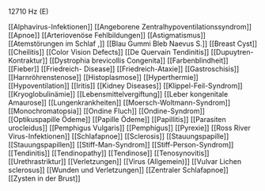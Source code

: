 12710 Hz (E)

[[Alphavirus-Infektionen]]
[[Angeborene Zentralhypoventilationssyndrom]]
[[Apnoe]]
[[Arteriovenöse Fehlbildungen]]
[[Astigmatismus]]
[[Atemstörungen im Schlaf ,]]
[[Blau Gummi Bleb Naevus S.]]
[[Breast Cyst]]
[[Cheilitis]]
[[Color Vision Defects]]
[[De Quervain Tendinitis]]
[[Dupuytren-Kontraktur]]
[[Dystrophia brevicollis Congenita]]
[[Farbenblindheit]]
[[Fieber]]
[[Friedreich- Disease]]
[[Friedreich-Ataxie]]
[[Gastroschisis]]
[[Harnröhrenstenose]]
[[Histoplasmose]]
[[Hyperthermie]]
[[Hypoventilation]]
[[Iritis]]
[[Kidney Diseases]]
[[Klippel-Feil-Syndrom]]
[[Kryoglobulinämie]]
[[Lebensmittelvergiftung]]
[[Leber kongenitale Amaurose]]
[[Lungenkrankheiten]]
[[Moersch-Woltmann-Syndrom]]
[[Monochromatopsia]]
[[Ondine Fluch]]
[[Ondine-Syndrom]]
[[Optikuspapille Ödeme]]
[[Papille Ödeme]]
[[Papillitis]]
[[Parasiten urocleidus]]
[[Pemphigus Vulgaris]]
[[Pemphigus]]
[[Pyrexie]]
[[Ross River Virus-Infektionen]]
[[Schlafapnoe]]
[[Sclerosis]]
[[Stauungspapille]]
[[Stauungspapillen]]
[[Stiff-Man-Syndrom]]
[[Stiff-Person-Syndrom]]
[[Tendinitis]]
[[Tendinopathy]]
[[Tendinose]]
[[Tenosynovitis]]
[[Urethrastriktur]]
[[Verletzungen]]
[[Virus (Allgemein)]]
[[Vulvar Lichen sclerosus]]
[[Wunden und Verletzungen]]
[[Zentraler Schlafapnoe]]
[[Zysten in der Brust]]